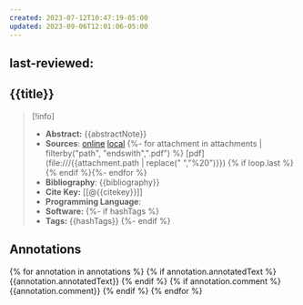 ```yaml
---
created: 2023-07-12T10:47:19-05:00
updated: 2023-09-06T12:01:06-05:00
---
```


last-reviewed:
---
## {{title}} 
> [!info] 
> - **Abstract:** {{abstractNote}} 
> - **Sources**: [online]({{uri}}) [local]({{desktopURI}}) {%- for attachment in attachments | filterby("path", "endswith",".pdf") %} [pdf](file:///{{attachment.path | replace(" ","%20")}}) {% if loop.last %}{% endif %}{%- endfor %}
> - **Bibliography**: {{bibliography}}
> - **Cite Key:** [[@{{citekey}}]] 
> - **Programming Language**: 
> - **Software:**
 {%- if hashTags %}
> - **Tags:** {{hashTags}} 
{%- endif %}

## Annotations 
{% for annotation in annotations %}
	{% if annotation.annotatedText %}
		 {{annotation.annotatedText}}
	{% endif %}
   {% if annotation.comment %}
		{{annotation.comment}}
	{% endif %}
{% endfor %}


